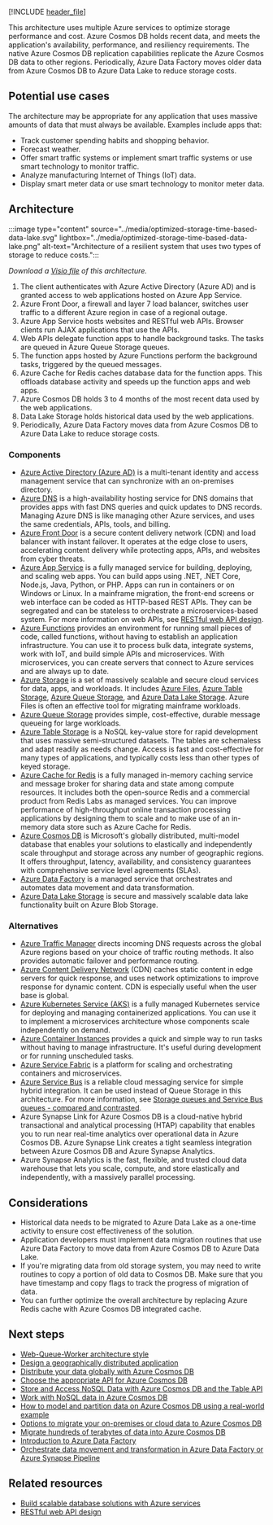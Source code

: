 [!INCLUDE [header_file](../../../includes/sol-idea-header.md)]

This architecture uses multiple Azure services to optimize storage performance and cost. Azure Cosmos DB holds recent data, and meets the application's availability, performance, and resiliency requirements. The native Azure Cosmos DB replication capabilities replicate the Azure Cosmos DB data to other regions. Periodically, Azure Data Factory moves older data from Azure Cosmos DB to Azure Data Lake to reduce storage costs.

## Potential use cases

The architecture may be appropriate for any application that uses massive amounts of data that must always be available. Examples include apps that:

- Track customer spending habits and shopping behavior.
- Forecast weather.
- Offer smart traffic systems or implement smart traffic systems or use smart technology to monitor traffic.
- Analyze manufacturing Internet of Things (IoT) data.
- Display smart meter data or use smart technology to monitor meter data.

## Architecture

:::image type="content" source="../media/optimized-storage-time-based-data-lake.svg" lightbox="../media/optimized-storage-time-based-data-lake.png" alt-text="Architecture of a resilient system that uses two types of storage to reduce costs.":::

*Download a [Visio file](https://arch-center.azureedge.net/US-1857597-PR-3334-optimized-storage-time-based-data-lake.vsdx) of this architecture.*

1. The client authenticates with Azure Active Directory (Azure AD) and is granted access to web applications hosted on Azure App Service.
1. Azure Front Door, a firewall and layer 7 load balancer, switches user traffic to a different Azure region in case of a regional outage.
1. Azure App Service hosts websites and RESTful web APIs. Browser clients run AJAX applications that use the APIs.
1. Web APIs delegate function apps to handle background tasks. The tasks are queued in Azure Queue Storage queues.
1. The function apps hosted by Azure Functions perform the background tasks, triggered by the queued messages.
1. Azure Cache for Redis caches database data for the function apps. This offloads database activity and speeds up the function apps and web apps.
1. Azure Cosmos DB holds 3 to 4 months of the most recent data used by the web applications.
1. Data Lake Storage holds historical data used by the web applications.
1. Periodically, Azure Data Factory moves data from Azure Cosmos DB to Azure Data Lake to reduce storage costs.

### Components

- [Azure Active Directory (Azure AD)](https://azure.microsoft.com/services/active-directory) is a multi-tenant identity and access management service that can synchronize with an on-premises directory.
- [Azure DNS](https://azure.microsoft.com/services/dns) is a high-availability hosting service for DNS domains that provides apps with fast DNS queries and quick updates to DNS records. Managing Azure DNS is like managing other Azure services, and uses the same credentials, APIs, tools, and billing.
- [Azure Front Door](https://azure.microsoft.com/services/frontdoor) is a secure content delivery network (CDN) and load balancer with instant failover. It operates at the edge close to users, accelerating content delivery while protecting apps, APIs, and websites from cyber threats.
- [Azure App Service](https://azure.microsoft.com/services/app-service) is a fully managed service for building, deploying, and scaling web apps. You can build apps using .NET, .NET Core, Node.js, Java, Python, or PHP. Apps can run in containers or on Windows or Linux. In a mainframe migration, the front-end screens or web interface can be coded as HTTP-based REST APIs. They can be segregated and can be stateless to orchestrate a microservices-based system. For more information on web APIs, see [RESTful web API design](../../best-practices/api-design.md).
- [Azure Functions](https://azure.microsoft.com/services/functions) provides an environment for running small pieces of code, called functions, without having to establish an application infrastructure. You can use it to process bulk data, integrate systems, work with IoT, and build simple APIs and microservices. With microservices, you can create servers that connect to Azure services and are always up to date.
- [Azure Storage](https://azure.microsoft.com/product-categories/storage) is a set of massively scalable and secure cloud services for data, apps, and workloads. It includes [Azure Files](https://azure.microsoft.com/services/storage/files), [Azure Table Storage](https://azure.microsoft.com/services/storage/tables), [Azure Queue Storage](https://azure.microsoft.com/services/storage/queues), and [Azure Data Lake Storage](https://azure.microsoft.com/services/storage/data-lake-storage/). Azure Files is often an effective tool for migrating mainframe workloads.
- [Azure Queue Storage](https://azure.microsoft.com/services/storage/queues/) provides simple, cost-effective, durable message queueing for large workloads.
- [Azure Table Storage](https://azure.microsoft.com/services/storage/tables/) is a NoSQL key-value store for rapid development that uses massive semi-structured datasets. The tables are schemaless and adapt readily as needs change. Access is fast and cost-effective for many types of applications, and typically costs less than other types of keyed storage.
- [Azure Cache for Redis](https://azure.microsoft.com/services/cache) is a fully managed in-memory caching service and message broker for sharing data and state among compute resources. It includes both the open-source Redis and a commercial product from Redis Labs as managed services. You can improve performance of high-throughput online transaction processing applications by designing them to scale and to make use of an in-memory data store such as Azure Cache for Redis.
- [Azure Cosmos DB](https://azure.microsoft.com/services/cosmos-db) is Microsoft's globally distributed, multi-model database that enables your solutions to elastically and independently scale throughput and storage across any number of geographic regions. It offers throughput, latency, availability, and consistency guarantees with comprehensive service level agreements (SLAs).
- [Azure Data Factory](https://azure.microsoft.com/services/data-factory/) is a managed service that orchestrates and automates data movement and data transformation.
- [Azure Data Lake Storage](https://azure.microsoft.com/services/storage/data-lake-storage/) is secure and massively scalable data lake functionality built on Azure Blob Storage.

### Alternatives

- [Azure Traffic Manager](https://azure.microsoft.com/services/traffic-manager) directs incoming DNS requests across the global Azure regions based on your choice of traffic routing methods. It also provides automatic failover and performance routing.
- [Azure Content Delivery Network](https://azure.microsoft.com/services/cdn) (CDN) caches static content in edge servers for quick response, and uses network optimizations to improve response for dynamic content. CDN is especially useful when the user base is global.
- [Azure Kubernetes Service (AKS)](https://azure.microsoft.com/services/kubernetes-service) is a fully managed Kubernetes service for deploying and managing containerized applications. You can use it to implement a microservices architecture whose components scale independently on demand.
- [Azure Container Instances](https://azure.microsoft.com/services/container-instances) provides a quick and simple way to run tasks without having to manage infrastructure. It's useful during development or for running unscheduled tasks.
- [Azure Service Fabric](https://azure.microsoft.com/services/service-fabric) is a platform for scaling and orchestrating containers and microservices.
- [Azure Service Bus](https://azure.microsoft.com/services/service-bus) is a reliable cloud messaging service for simple hybrid integration. It can be used instead of Queue Storage in this architecture. For more information, see [Storage queues and Service Bus queues - compared and contrasted](/azure/service-bus-messaging/service-bus-azure-and-service-bus-queues-compared-contrasted).
- Azure Synapse Link for Azure Cosmos DB is a cloud-native hybrid transactional and analytical processing (HTAP) capability that enables you to run near real-time analytics over operational data in Azure Cosmos DB. Azure Synapse Link creates a tight seamless integration between Azure Cosmos DB and Azure Synapse Analytics.
- Azure Synapse Analytics is the fast, flexible, and trusted cloud data warehouse that lets you scale, compute, and store elastically and independently, with a massively parallel processing.

## Considerations

- Historical data needs to be migrated to Azure Data Lake as a one-time activity to ensure cost effectiveness of the solution.
- Application developers must implement data migration routines that use Azure Data Factory to move data from Azure Cosmos DB to Azure Data Lake.
- If you're migrating data from old storage system, you may need to write routines to copy a portion of old data to Cosmos DB. Make sure that you have timestamp and copy flags to track the progress of migration of data.
- You can further optimize the overall architecture by replacing Azure Redis cache with Azure Cosmos DB integrated cache.

## Next steps

- [Web-Queue-Worker architecture style](../../guide/architecture-styles/web-queue-worker.md)
- [Design a geographically distributed application](/learn/modules/design-a-geographically-distributed-application)
- [Distribute your data globally with Azure Cosmos DB](/learn/modules/distribute-data-globally-with-cosmos-db)
- [Choose the appropriate API for Azure Cosmos DB](/learn/modules/choose-api-for-cosmos-db)
- [Store and Access NoSQL Data with Azure Cosmos DB and the Table API](/learn/modules/store-access-data-cosmos-table-api)
- [Work with NoSQL data in Azure Cosmos DB](/learn/paths/work-with-nosql-data-in-azure-cosmos-db)
- [How to model and partition data on Azure Cosmos DB using a real-world example](/azure/cosmos-db/how-to-model-partition-example)
- [Options to migrate your on-premises or cloud data to Azure Cosmos DB](/azure/cosmos-db/cosmosdb-migrationchoices)
- [Migrate hundreds of terabytes of data into Azure Cosmos DB](/azure/cosmos-db/migrate-cosmosdb-data)
- [Introduction to Azure Data Factory](/learn/modules/intro-to-azure-data-factory)
- [Orchestrate data movement and transformation in Azure Data Factory or Azure Synapse Pipeline](/learn/modules/orchestrate-data-movement-transformation-azure-data-factory)

## Related resources

- [Build scalable database solutions with Azure services](../../data-guide/scenarios/build-scalable-database-solutions-azure-services.md)
- [RESTful web API design](../../best-practices/api-design.md)
